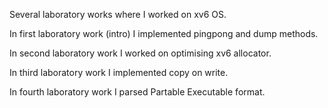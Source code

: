 Several laboratory works where I worked on xv6 OS.

In first laboratory work (intro) I implemented pingpong and dump methods.

In second laboratory work I worked on optimising xv6 allocator.

In third laboratory work I implemented copy on write.

In fourth laboratory work I parsed Partable Executable format.
